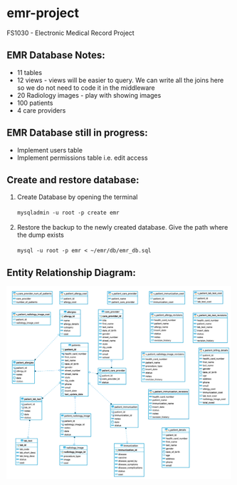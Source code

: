 # emr-project
FS1030 - Electronic Medical Record Project

## EMR Database Notes:
* 11 tables
* 12 views - views will be easier to query. We can write all the joins here so we do not need to code it in the middleware
* 20 Radiology images -  play with showing images
* 100 patients
* 4 care providers

## EMR Database still in progress:
* Implement users table
* Implement permissions table i.e. edit access

## Create and restore database:
1. Create Database by opening the terminal<br><br>
`mysqladmin -u root -p create emr`<br><br>
2. Restore the backup to the newly created database. Give the path where the dump exists<br><br>
`mysql -u root -p emr < ~/emr/db/emr_db.sql`

## Entity Relationship Diagram:
![](/db/emr_er_diagram.png)